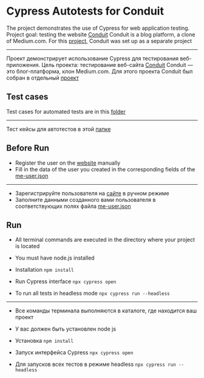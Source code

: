 # Cypress Autotests for Conduit

The project demonstrates the use of Cypress for web application testing.
Project goal: testing the website [Conduit](https://cypress-testing-website.vercel.app/)
Conduit is a blog platform, a clone of Medium.com. For this [project](https://github.com/psiyavush/cypress-testing-website), Conduit was set up as a separate project

---

Проект демонстрирует использование Cypress для тестирования веб-приложения. 
Цель проекта: тестирование веб-сайта [Conduit](https://cypress-testing-website.vercel.app/)
Conduit — это блог-платформа, клон Medium.com. Для этого проекта Conduit был собран в отдельный [проект](https://github.com/psiyavush/cypress-testing-website)

## Test cases

Test cases for automated tests are in this [folder](./test-cases/)

---

Тест кейсы для автотестов в этой [папке](./test-cases/)

## Before Run

* Register the user on the [website](https://cypress-testing-website.vercel.app/) manually
* Fill in the data of the user you created in the corresponding fields of the [me-user.json](./cypress/fixtures/me-user.json)
---
* Зарегистрируйте пользователя на [сайте](https://cypress-testing-website.vercel.app/) в ручном режиме
* Заполните данными созданного вами пользователя в соответствующих полях файла [me-user.json](./cypress/fixtures/me-user.json)


## Run

* All terminal commands are executed in the directory where your project is located
* You must have node.js installed
* Installation `npm install`
* Run Cypress interface `npx cypress open`

* To run all tests in headless mode `npx cypress run --headless`

---

* Все команды терминала выполняются в каталоге, где находится ваш проект
* У вас должен быть установлен node js
* Установка `npm install`
* Запуск интерфейса Cypress `npx cypress open`

* Для запусков всех тестов в режиме headless `npx cypress run --headless` 